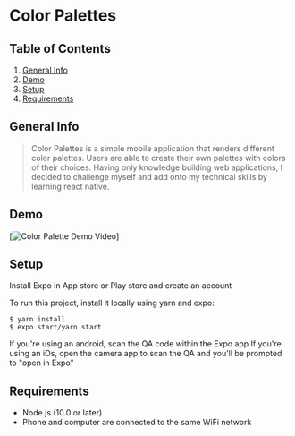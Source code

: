 # Color Palettes 

## Table of Contents

1. [General Info](#general-info)
1. [Demo](#demo)
1. [Setup](#setup)
1. [Requirements](#requirements)

## General Info

>Color Palettes is a simple mobile application that renders different color palettes. Users are able to create their own palettes with colors of their choices. Having only knowledge building web applications, I decided to challenge myself and add onto my technical skills by learning react native.

## Demo

[![Color Palette Demo Video](./Demo.gif)]

## Setup
Install Expo in App store or Play store and create an account

To run this project, install it locally using yarn and expo:

    $ yarn install
    $ expo start/yarn start

If you're using an android, scan the QA code within the Expo app
If you're using an iOs, open the camera app to scan the QA and you'll be prompted to "open in Expo"

## Requirements
- Node.js (10.0 or later) 
- Phone and computer are connected to the same WiFi network

